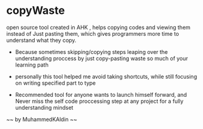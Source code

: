 # copyWaste
open source tool created in AHK , helps copying codes and viewing them instead of  Just pasting them,
which gives programmers more time to understand what they copy.

- Because sometimes skipping/copying steps leaping over the understanding proccess
by just copy-pasting waste so much of your learning path

- personally this tool helped me avoid taking shortcuts,
while still focusing on writing specified part to type

- Recommended tool for anyone wants to launch himself forward,
and Never miss the self code proccessing step at any project for a fully understanding mindset

~~ by MuhammedKAldin ~~

